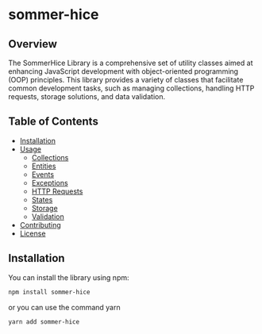 # sommer-hice

## Overview

The SommerHice Library is a comprehensive set of utility classes aimed at enhancing JavaScript development with object-oriented programming (OOP) principles. This library provides a variety of classes that facilitate common development tasks, such as managing collections, handling HTTP requests, storage solutions, and data validation.

## Table of Contents

- [Installation](#installation)
- [Usage](#usage)
  - [Collections](#collections)
  - [Entities](#entities)
  - [Events](#events)
  - [Exceptions](#exceptions)
  - [HTTP Requests](#http-requests)
  - [States](#states)
  - [Storage](#storage)
  - [Validation](#validation)
- [Contributing](#contributing)
- [License](#license)

## Installation

You can install the library using npm:

```sh
npm install sommer-hice
```

or you can use the command yarn

```sh
yarn add sommer-hice
```